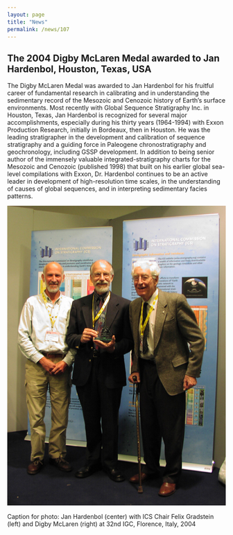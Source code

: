 ```yaml
---
layout: page
title: "News"
permalink: /news/107
---
```

## The 2004 Digby McLaren Medal awarded to Jan Hardenbol, Houston, Texas, USA 

The Digby McLaren Medal was awarded to Jan Hardenbol for his fruitful career of fundamental research in calibrating and in understanding the sedimentary record of the Mesozoic and Cenozoic history of Earth’s surface environments.  Most recently with Global Sequence Stratigraphy Inc. in Houston, Texas, Jan Hardenbol is recognized for several major accomplishments, especially during his thirty years (1964-1994) with Exxon Production Research, initially in Bordeaux, then in Houston.  He was the leading stratigrapher in the development and calibration of sequence stratigraphy and a guiding force in Paleogene chronostratigraphy and geochronology, including GSSP development.  In addition to being senior author of the immensely valuable integrated-stratigraphy charts for the Mesozoic and Cenozoic (published 1998) that built on his earlier global sea-level compilations with Exxon, Dr. Hardenbol continues to be an active leader in development of high-resolution time scales, in the understanding of causes of global sequences, and in interpreting sedimentary facies patterns.

<img src="/images/person-hardenbol.4.jpg" alt="" style="width:600px;" />

Caption for photo:  Jan Hardenbol (center) with ICS Chair Felix Gradstein (left) and Digby McLaren (right) at 32nd IGC, Florence, Italy, 2004